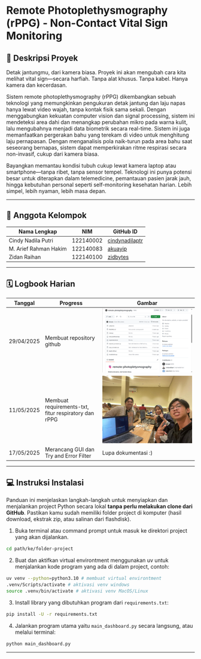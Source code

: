 ﻿# Remote Photoplethysmography (rPPG) - Non-Contact Vital Sign Monitoring

## 📌 Deskripsi Proyek
Detak jantungmu, dari kamera biasa.
Proyek ini akan mengubah cara kita melihat vital sign—secara harfiah.
Tanpa alat khusus. Tanpa kabel. Hanya kamera dan kecerdasan.

Sistem remote photoplethysmography (rPPG) dikembangkan sebuah teknologi yang memungkinkan pengukuran detak jantung dan laju napas hanya lewat video wajah, tanpa kontak fisik sama sekali. Dengan menggabungkan kekuatan computer vision dan signal processing, sistem ini mendeteksi area dahi dan menangkap perubahan mikro pada warna kulit, lalu mengubahnya menjadi data biometrik secara real-time. Sistem ini juga memanfaatkan pergerakan bahu yang terekam di video untuk menghitung laju pernapasan. Dengan menganalisis pola naik-turun pada area bahu saat seseorang bernapas, sistem dapat memperkirakan ritme respirasi secara non-invasif, cukup dari kamera biasa.

Bayangkan memantau kondisi tubuh cukup lewat kamera laptop atau smartphone—tanpa ribet, tanpa sensor tempel. Teknologi ini punya potensi besar untuk diterapkan dalam telemedicine, pemantauan pasien jarak jauh, hingga kebutuhan personal seperti self-monitoring kesehatan harian. Lebih simpel, lebih nyaman, lebih masa depan.

---

## 👥 Anggota Kelompok
| Nama Lengkap               | NIM           | GitHub ID            |
|----------------------------|---------------|-----------------------|
| Cindy Nadila Putri         | 122140002    | [cindynadilaptr](https://github.com/cindynadilaptr) |
| M. Arief Rahman Hakim                      | 122140083    | [akuayip](https://github.com/akuayip)               |
| Zidan Raihan             | 122140100    | [zidbytes](https://github.com/zidbytes)               |
---

## 🗓️ Logbook Harian

| Tanggal | Progress                                                                 | Gambar                                                                 |
|--------|--------------------------------------------------------------------------|------------------------------------------------------------------------|
| 29/04/2025      | Membuat repository github                              |   ![Minggu1](logbookPIC/29april2025.png)                                        |
| 11/05/2025      | Membuat requirements-txt, fitur respiratory dan rPPG                      | ![Minggu 1](logbookPIC/11may2025.jpg)                                         |
| 17/05/2025      | Merancang GUI dan Try and Error Filter                  | Lupa dokumentasi :)                                                                                              |

---

## 💻 Instruksi Instalasi

Panduan ini menjelaskan langkah-langkah untuk menyiapkan dan menjalankan project Python secara lokal **tanpa perlu melakukan clone dari GitHub**. Pastikan kamu sudah memiliki folder project di komputer (hasil download, ekstrak zip, atau salinan dari flashdisk).

1. Buka terminal atau command prompt untuk masuk ke direktori project yang akan dijalankan.
```bash
cd path/ke/folder-project
```

2. Buat dan aktifkan virtual environtment menggunakan uv untuk menjalankan kode program yang ada di dalam project, contoh:
```bash
uv venv --python=python3.10 # membuat virtual environtment
.venv/Scripts/activate # aktivasi venv windows
source .venv/bin/activate # aktivasi venv MacOS/Linux
```
3. Install library yang dibutuhkan program dari `requirements.txt`:
```bash
pip install -U -r requirements.txt
```
4. Jalankan program utama yaitu `main_dashboard.py` secara langsung, atau melalui terminal:
```bash
python main_dashboard.py
```

---


